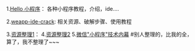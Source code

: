 1.[Hello 小程序](http://www.helloxcx.com/)：
各种小程序教程，介绍，ide....

2.[weapp-ide-crack](https://github.com/gavinkwoe/weapp-ide-crack):
	相关资源、破解步骤、使用教程
	
3.[资源整理1](https://github.com/justjavac/awesome-wechat-weapp)：
4.[资源整理2](https://github.com/Aufree/awesome-wechat-weapp)
5.[微信"小程序"技术内幕](https://mp.weixin.qq.com/s?__biz=MzIxMzU5MjQ0Mg==&mid=2247483665&idx=1&sn=c8520630cb21baa3696659a6c942093b&scene=1&srcid=0923ZEHB26EK6EgCcNxjrtPD&key=1a6dc58b177dc62652260527bf5d1915fa51a73ca2a6295e133092ccc7705ddad92ed72a8f87100f65e6ab72811a2a34&ascene=0&uin=Mjg0MTU1NjcwOQ%3D%3D&devicetype=iMac17%2C1+OSX+OSX+10.11.5+build(15F34)&version=11020201&pass_ticket=lmsEtqqPzaYrjJBUq4ij05X1NI8iTTDvasybmobendHMdNPmqF8Tqi%2BvCKcSBS12)
#别人整理的，比我的全，算了，我不整理了~~~

